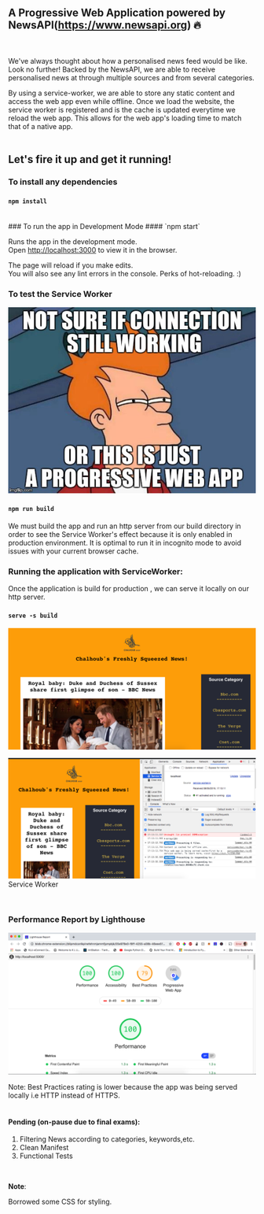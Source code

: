 ## A Progressive  Web Application powered by NewsAPI(https://www.newsapi.org) :fire:
<br />
<br />
We've always thought about how a personalised news feed would be like. Look no further! Backed by the NewsAPI, we are able to receive personalised news at through multiple sources and from several categories.

By using a service-worker, we are able to store any static content and access the web app even while offline. Once we load the website, the service worker is registered and is the cache is updated everytime we reload the web app. This allows for the web app's loading time to match that of a native app.
<br />
<br />

## Let's fire it up and get it running!

### To install any dependencies
#### `npm install`
<br />
### To run the app in Development Mode
#### `npm start`

Runs the app in the development mode.<br>
Open [http://localhost:3000](http://localhost:3000) to view it in the browser.

The page will reload if you make edits.<br />
You will also see any lint errors in the console. 
Perks of hot-reloading. :)
<br />
### To test the Service Worker
![](servicemem.jpeg) 

#### `npm run build`

We must build the app and run an http server from our build directory in order to see the Service Worker's effect because it is only enabled in production environment.
It is optimal to run it in incognito mode to avoid issues with your current browser cache.
<br />
### Running the application with ServiceWorker:
Once the application is build for production , we can serve it locally on our http server.

#### `serve -s build`
![](screenhpge.png)


![](screenswkr.png)
Service Worker


<br />

### Performance Report by Lighthouse

![](performance.png)

Note: Best Practices rating is lower because the app was being served locally i.e HTTP instead of HTTPS.
<br />
<br />

#### Pending (on-pause due to final exams):

 1. Filtering News according to categories, keywords,etc.
 2. Clean Manifest
 3. Functional Tests
 
 <br />
 
**Note**: 

Borrowed some CSS for styling.
 
